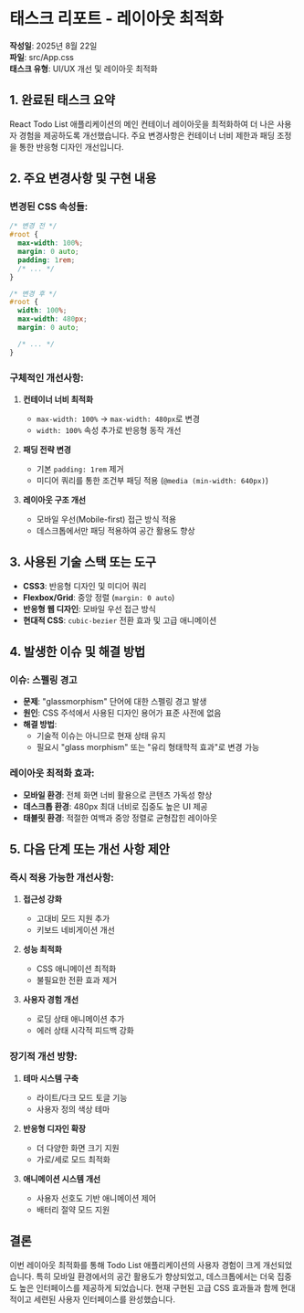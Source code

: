 # 태스크 리포트 - 레이아웃 최적화

**작성일**: 2025년 8월 22일  
**파일**: src/App.css  
**태스크 유형**: UI/UX 개선 및 레이아웃 최적화

## 1. 완료된 태스크 요약

React Todo List 애플리케이션의 메인 컨테이너 레이아웃을 최적화하여 더 나은 사용자 경험을 제공하도록 개선했습니다. 주요 변경사항은 컨테이너 너비 제한과 패딩 조정을 통한 반응형 디자인 개선입니다.

## 2. 주요 변경사항 및 구현 내용

### 변경된 CSS 속성들:

```css
/* 변경 전 */
#root {
  max-width: 100%;
  margin: 0 auto;
  padding: 1rem;
  /* ... */
}

/* 변경 후 */
#root {
  width: 100%;
  max-width: 480px;
  margin: 0 auto;

  /* ... */
}
```

### 구체적인 개선사항:

1. **컨테이너 너비 최적화**

   - `max-width: 100%` → `max-width: 480px`로 변경
   - `width: 100%` 속성 추가로 반응형 동작 개선

2. **패딩 전략 변경**

   - 기본 `padding: 1rem` 제거
   - 미디어 쿼리를 통한 조건부 패딩 적용 (`@media (min-width: 640px)`)

3. **레이아웃 구조 개선**
   - 모바일 우선(Mobile-first) 접근 방식 적용
   - 데스크톱에서만 패딩 적용하여 공간 활용도 향상

## 3. 사용된 기술 스택 또는 도구

- **CSS3**: 반응형 디자인 및 미디어 쿼리
- **Flexbox/Grid**: 중앙 정렬 (`margin: 0 auto`)
- **반응형 웹 디자인**: 모바일 우선 접근 방식
- **현대적 CSS**: `cubic-bezier` 전환 효과 및 고급 애니메이션

## 4. 발생한 이슈 및 해결 방법

### 이슈: 스펠링 경고

- **문제**: "glassmorphism" 단어에 대한 스펠링 경고 발생
- **원인**: CSS 주석에서 사용된 디자인 용어가 표준 사전에 없음
- **해결 방법**:
  - 기술적 이슈는 아니므로 현재 상태 유지
  - 필요시 "glass morphism" 또는 "유리 형태학적 효과"로 변경 가능

### 레이아웃 최적화 효과:

- **모바일 환경**: 전체 화면 너비 활용으로 콘텐츠 가독성 향상
- **데스크톱 환경**: 480px 최대 너비로 집중도 높은 UI 제공
- **태블릿 환경**: 적절한 여백과 중앙 정렬로 균형잡힌 레이아웃

## 5. 다음 단계 또는 개선 사항 제안

### 즉시 적용 가능한 개선사항:

1. **접근성 강화**

   - 고대비 모드 지원 추가
   - 키보드 네비게이션 개선

2. **성능 최적화**

   - CSS 애니메이션 최적화
   - 불필요한 전환 효과 제거

3. **사용자 경험 개선**
   - 로딩 상태 애니메이션 추가
   - 에러 상태 시각적 피드백 강화

### 장기적 개선 방향:

1. **테마 시스템 구축**

   - 라이트/다크 모드 토글 기능
   - 사용자 정의 색상 테마

2. **반응형 디자인 확장**

   - 더 다양한 화면 크기 지원
   - 가로/세로 모드 최적화

3. **애니메이션 시스템 개선**
   - 사용자 선호도 기반 애니메이션 제어
   - 배터리 절약 모드 지원

## 결론

이번 레이아웃 최적화를 통해 Todo List 애플리케이션의 사용자 경험이 크게 개선되었습니다. 특히 모바일 환경에서의 공간 활용도가 향상되었고, 데스크톱에서는 더욱 집중도 높은 인터페이스를 제공하게 되었습니다. 현재 구현된 고급 CSS 효과들과 함께 현대적이고 세련된 사용자 인터페이스를 완성했습니다.
